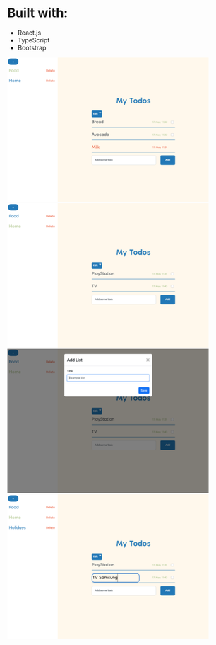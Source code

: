 # Built with:

- React.js
- TypeScript
- Bootstrap

<img src="./frontend/screenshots/0.png" width=456 height=326>
<img src="./frontend/screenshots/1.png" width=456 height=326>
<img src="./frontend/screenshots/2.png" width=456 height=326>
<img src="./frontend/screenshots/3.png" width=456 height=326>